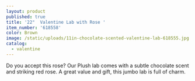 ```yaml
---
layout: product
published: true
title: '22"  Valentine Lab with Rose '
item_number: '618558'
color: Brown
image: /static/uploads/11in-chocolate-scented-valentine-lab-618555.jpg
catalog:
  - valentine
---
```

Do you accept this rose? Our Plush lab comes with a subtle chocolate scent and striking red rose. A great value and gift, this jumbo lab is full of charm.
